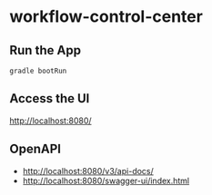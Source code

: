 # workflow-control-center

## Run the App
```shell
gradle bootRun
```

## Access the UI
[http://localhost:8080/](http://localhost:8080/)

## OpenAPI
- [http://localhost:8080/v3/api-docs/](http://localhost:8080/v3/api-docs/)
- [http://localhost:8080/swagger-ui/index.html](http://localhost:8080/swagger-ui/index.html)
